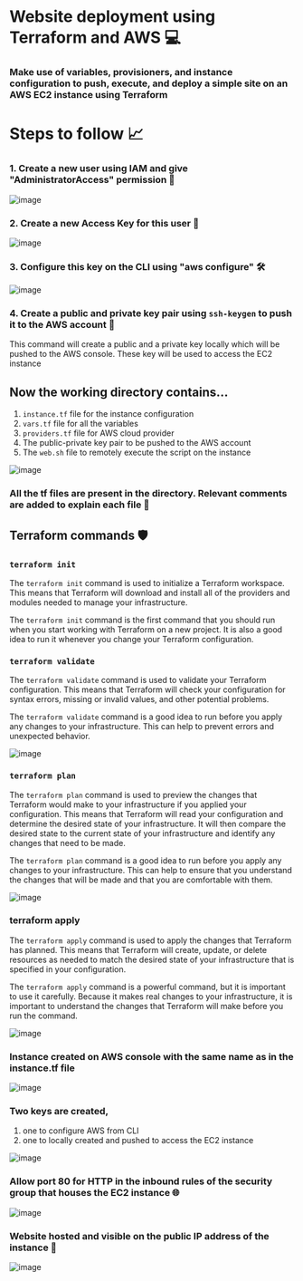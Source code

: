 # Website deployment using Terraform and AWS 💻

### Make use of variables, provisioners, and instance configuration to push, execute, and deploy a simple site on an AWS EC2 instance using Terraform 

# Steps to follow 📈

### 1. Create a new user using IAM and give "AdministratorAccess" permission 👷

![image](https://github.com/Vedant-MAHAjan/Terraform/assets/88843623/58c3d1aa-3c22-42a4-9a4a-88e5756a445b)

### 2. Create a new Access Key for this user 🔑

![image](https://github.com/Vedant-MAHAjan/Terraform/assets/88843623/a08f3d7f-4e2b-49b8-9960-541ce64db927)

### 3. Configure this key on the CLI using "aws configure" 🛠️

![image](https://github.com/Vedant-MAHAjan/Terraform/assets/88843623/164046c9-ab7b-4c6c-af1c-209d86599cb7)

### 4. Create a public and private key pair using `ssh-keygen` to push it to the AWS account 🔐
This command will create a public and a private key locally which will be pushed to the AWS console. These key will be used to access the EC2 instance

## Now the working directory contains... 

1. `instance.tf` file for the instance configuration
2. `vars.tf` file for all the variables
3. `providers.tf` file for AWS cloud provider
4. The public-private key pair to be pushed to the AWS account
5. The `web.sh` file to remotely execute the script on the instance

![image](https://github.com/Vedant-MAHAjan/Terraform/assets/88843623/0e1d1df2-1eb6-4a84-a974-62405ff480c0)

### All the tf files are present in the directory. Relevant comments are added to explain each file 📁

## Terraform commands 🛡️

### `terraform init` 

The `terraform init` command is used to initialize a Terraform workspace. This means that Terraform will download and install all of the providers and modules needed to manage your infrastructure.

The `terraform init` command is the first command that you should run when you start working with Terraform on a new project. It is also a good idea to run it whenever you change your Terraform configuration.

### `terraform validate`

The `terraform validate` command is used to validate your Terraform configuration. This means that Terraform will check your configuration for syntax errors, missing or invalid values, and other potential problems.

The `terraform validate` command is a good idea to run before you apply any changes to your infrastructure. This can help to prevent errors and unexpected behavior.

![image](https://github.com/Vedant-MAHAjan/Terraform/assets/88843623/687633f4-d3b1-4f3f-b014-2c0b0316274e)

### `terraform plan`

The `terraform plan` command is used to preview the changes that Terraform would make to your infrastructure if you applied your configuration. This means that Terraform will read your configuration and determine the desired state of your infrastructure. It will then compare the desired state to the current state of your infrastructure and identify any changes that need to be made.

The `terraform plan` command is a good idea to run before you apply any changes to your infrastructure. This can help to ensure that you understand the changes that will be made and that you are comfortable with them.

![image](https://github.com/Vedant-MAHAjan/Terraform/assets/88843623/dc94d104-79d9-4a45-9874-2a1f229c504f)

### terraform apply

The `terraform apply` command is used to apply the changes that Terraform has planned. This means that Terraform will create, update, or delete resources as needed to match the desired state of your infrastructure that is specified in your configuration.

The `terraform apply` command is a powerful command, but it is important to use it carefully. Because it makes real changes to your infrastructure, it is important to understand the changes that Terraform will make before you run the command.

![image](https://github.com/Vedant-MAHAjan/Terraform/assets/88843623/d3e55fa9-e327-476b-bd22-cb3bdfe36190)

### Instance created on AWS console with the same name as in the instance.tf file

![image](https://github.com/Vedant-MAHAjan/Terraform/assets/88843623/a614bdc5-9825-4aca-b779-7d9ff1ca7691)

### Two keys are created, 
1. one to configure AWS from CLI 
2. one to locally created and pushed to access the EC2 instance

![image](https://github.com/Vedant-MAHAjan/Terraform/assets/88843623/46005a2e-390a-4def-a84e-9195e8eeab56)

### Allow port 80 for HTTP in the inbound rules of the security group that houses the EC2 instance 🌐

![image](https://github.com/Vedant-MAHAjan/Terraform/assets/88843623/77fb1d16-04e6-44f6-8297-d265a92ea4f5)

### Website hosted and visible on the public IP address of the instance 🎉

![image](https://github.com/Vedant-MAHAjan/Terraform/assets/88843623/583fb52a-a2c6-4a1d-8e36-67017a221f86)











